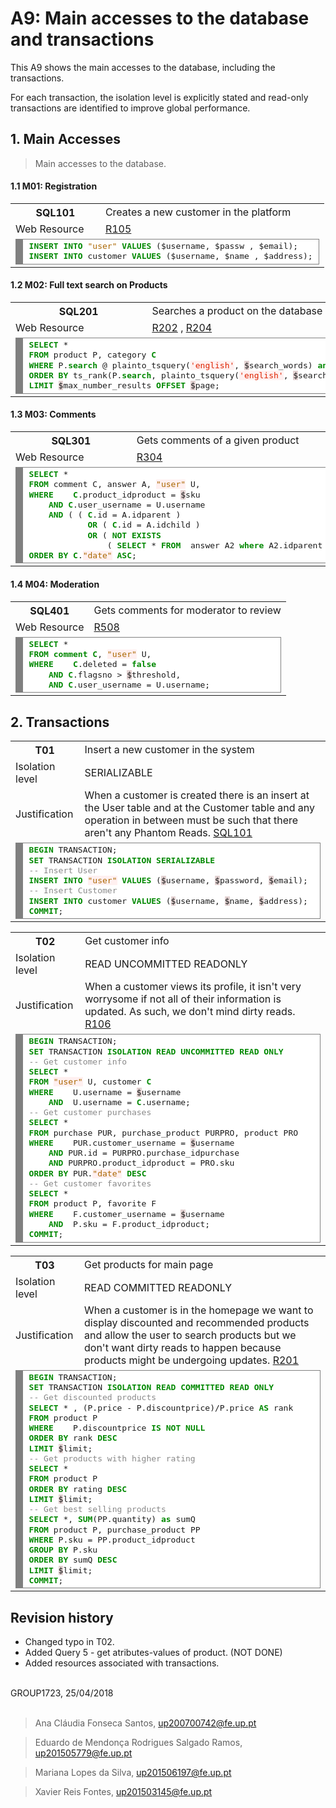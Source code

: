 # A9: Main accesses to the database and transactions

This A9 shows the main accesses to the database, including the transactions.

For each transaction, the isolation level is explicitly stated and read-only transactions are identified to improve global performance.

## 1. Main Accesses

> Main accesses to the database.

#### 1.1 M01: Registration

<table>
	<tr>
		<th> SQL101</th>
		<td> Creates a new customer in the platform </td>
	</tr>
	<tr>
		<td> Web Resource  </td>
		<td class="col1"> <a href="https://github.com/xfontes42/lbaw1723/blob/artefacts/A7/A7.md#r105-register-action">R105</a></td>
	</tr>
	<tr>
		<td colspan="2">
			<div style="background: #ffffff; overflow:auto;width:auto;border:solid gray;border-width:.1em .1em .1em .8em;padding:.2em .6em;"><pre style="margin: 0; line-height: 125%"><span style="color: #008800; font-weight: bold">INSERT</span> <span style="color: #008800; font-weight: bold">INTO</span> <span style="color: #AA6600">&quot;user&quot;</span> <span style="color: #008800; font-weight: bold">VALUES</span> (<span style=" ">$</span>username, <span style=" ">$</span>passw , <span style=" ">$</span>email);
<span style="color: #008800; font-weight: bold">INSERT</span> <span style="color: #008800; font-weight: bold">INTO</span> customer <span style="color: #008800; font-weight: bold">VALUES</span> (<span style=" ">$</span>username, <span style=" ">$</span>name , <span style=" ">$</span>address);
</pre></div>
		</td>
	</tr>
</table>


#### 1.2 M02: Full text search on Products

<table>
	<tr>
		<th> SQL201</th>
		<td> Searches a product on the database </td>
	</tr>
	<tr>
		<td> Web Resource  </td>
		<td class="col1"> <a href="https://github.com/xfontes42/lbaw1723/blob/artefacts/A7/A7.md#r202-search-product-api">R202</a> , 
		<a href="https://github.com/xfontes42/lbaw1723/blob/artefacts/A7/A7.md#r204-products-with-filter">R204</a> </td>
	</tr>
	<tr>
		<td colspan="2">
		<div style="background: #ffffff; overflow:auto;width:auto;border:solid gray;border-width:.1em .1em .1em .8em;padding:.2em .6em;"><pre style="margin: 0; line-height: 125%"><span style="color: #008800; font-weight: bold">SELECT</span> * 
<span style="color: #008800; font-weight: bold">FROM</span> product P, category <span style="color: #008800; font-weight: bold">C</span> 
<span style="color: #008800; font-weight: bold">WHERE</span> P.<span style="color: #008800; font-weight: bold">search</span> @ plainto_tsquery(<span style="color: #dd2200; background-color: #fff0f0">&#39;english&#39;</span>, <span style="background-color: #e3d2d2">$</span>search_words) <span style="color: #008800; font-weight: bold">and</span> <span style="color: #008800; font-weight: bold">C</span>.id = P.category_idcat
<span style="color: #008800; font-weight: bold">ORDER</span> <span style="color: #008800; font-weight: bold">BY</span> ts_rank(P.<span style="color: #008800; font-weight: bold">search</span>, plainto_tsquery(<span style="color: #dd2200; background-color: #fff0f0">&#39;english&#39;</span>, <span style="background-color: #e3d2d2">$</span>search_words)) <span style="color: #008800; font-weight: bold">DESC</span>
<span style="color: #008800; font-weight: bold">LIMIT</span> <span style="background-color: #e3d2d2">$</span>max_number_results <span style="color: #008800; font-weight: bold">OFFSET</span> <span style="background-color: #e3d2d2">$</span>page;
</pre></div>
		</td>
	</tr>
</table>


#### 1.3 M03: Comments

<table>
	<tr>
		<th> SQL301</th>
		<td> Gets comments of a given product </td>
	</tr>
	<tr>
		<td> Web Resource  </td>
		<td class="col1"> <a href="https://github.com/xfontes42/lbaw1723/blob/artefacts/A7/A7.md#r304-list-comments">R304</a></td>
	</tr>
	<tr>
		<td colspan="2">
		<div style="background: #ffffff; overflow:auto;width:auto;border:solid gray;border-width:.1em .1em .1em .8em;padding:.2em .6em;"><pre style="margin: 0; line-height: 125%"><span style="color: #008800; font-weight: bold">SELECT</span> *
<span style="color: #008800; font-weight: bold">FROM</span> <span style="">comment</span> <span>C</span>, answer A, <span style="color: #aa6600; background-color: #fff0f0">&quot;user&quot;</span> U,
<span style="color: #008800; font-weight: bold">WHERE</span> 	<span style="color: #008800; font-weight: bold">C</span>.product_idproduct = <span style=" background-color: #e3d2d2">$</span>sku 
	<span style="color: #008800; font-weight: bold">AND</span> <span style="color: #008800; font-weight: bold">C</span>.user_username = U.username
	<span style="color: #008800; font-weight: bold">AND</span> ( ( <span style="color: #008800; font-weight: bold">C</span>.id = A.idparent ) 
	        <span style="color: #008800; font-weight: bold">OR</span> ( <span style="color: #008800; font-weight: bold">C</span>.id = A.idchild ) 
	        <span style="color: #008800; font-weight: bold">OR</span> ( <span style="color: #008800; font-weight: bold">NOT</span> <span style="color: #008800; font-weight: bold">EXISTS</span> 
	            ( <span style="color: #008800; font-weight: bold">SELECT</span> * <span style="color: #008800; font-weight: bold">FROM</span>  answer A2 <span style="color: #008800; font-weight: bold">where</span> A2.idparent = <span style="color: #008800; font-weight: bold">C</span>.id ) ) )
<span style="color: #008800; font-weight: bold">ORDER</span> <span style="color: #008800; font-weight: bold">BY</span> <span style="color: #008800; font-weight: bold">C</span>.<span style="color: #aa6600; background-color: #fff0f0">&quot;date&quot;</span> <span style="color: #008800; font-weight: bold">ASC</span>;
</pre></div>
		</td>
	</tr>
</table>


#### 1.4 M04: Moderation

<table>
	<tr>
		<th> SQL401</th>
		<td> Gets comments for moderator to review </td>
	</tr>
	<tr>
		<td> Web Resource  </td>
		<td class="col1"> <a href="https://github.com/xfontes42/lbaw1723/blob/artefacts/A7/A7.md#r508-flagged-comments-view">R508</a></td>
	</tr>
	<tr>
		<td colspan="2">
		<div style="background: #ffffff; overflow:auto;width:auto;border:solid gray;border-width:.1em .1em .1em .8em;padding:.2em .6em;"><pre style="margin: 0; line-height: 125%"><span style="color: #008800; font-weight: bold">SELECT</span> * 
<span style="color: #008800; font-weight: bold">FROM</span> <span style="color: #008800; font-weight: bold">comment</span> <span style="color: #008800; font-weight: bold">C</span>, <span style="color: #aa6600; background-color: #fff0f0">&quot;user&quot;</span> U,
<span style="color: #008800; font-weight: bold">WHERE</span> 	<span style="color: #008800; font-weight: bold">C</span>.deleted = <span style="color: #008800; font-weight: bold">false</span> 
	<span style="color: #008800; font-weight: bold">AND</span> <span style="color: #008800; font-weight: bold">C</span>.flagsno &gt; <span style="background-color: #e3d2d2">$</span>threshold,
	<span style="color: #008800; font-weight: bold">AND</span> <span style="color: #008800; font-weight: bold">C</span>.user_username = U.username;
</pre></div>
		</td>
	</tr>
</table>



## 2. Transactions

<table>
	<tr>
		<th> T01 </th>
		<td> Insert a new customer in the system </td>
	</tr>
	<tr>
		<td> Isolation level </td>
		<td class="col1"> SERIALIZABLE </td>
	</tr>
	<tr>
		<td> Justification </td>
		<td class="col1">  When a customer is created there is an insert at the User table and at the Customer table and any operation in between must be such that there aren't any Phantom Reads. <a href="https://github.com/xfontes42/lbaw1723/blob/artefacts/A9/lbaw1723_a9.md#11-m01-registration">SQL101</a></td>
	</tr>
	<tr>
		<td colspan="2">
<div style="background: #ffffff; overflow:auto;width:auto;border:solid gray;border-width:.1em .1em .1em .8em;padding:.2em .6em;"><pre style="margin: 0; line-height: 125%"><span style="color: #008800; font-weight: bold">BEGIN</span> TRANSACTION;
<span style="color: #008800; font-weight: bold">SET</span> TRANSACTION <span style="color: #008800; font-weight: bold">ISOLATION</span> <span style="color: #008800; font-weight: bold">SERIALIZABLE</span>
<span style="color: #888888">-- Insert User</span>
<span style="color: #008800; font-weight: bold">INSERT</span> <span style="color: #008800; font-weight: bold">INTO</span> <span style="color: #aa6600; background-color: #fff0f0">&quot;user&quot;</span> <span style="color: #008800; font-weight: bold">VALUES</span> (<span style="background-color: #e3d2d2">$</span>username, <span style="background-color: #e3d2d2">$</span>password, <span style="background-color: #e3d2d2">$</span>email);
<span style="color: #888888">-- Insert Customer</span>
<span style="color: #008800; font-weight: bold">INSERT</span> <span style="color: #008800; font-weight: bold">INTO</span> customer <span style="color: #008800; font-weight: bold">VALUES</span> (<span style="background-color: #e3d2d2">$</span>username, <span style="background-color: #e3d2d2">$</span>name, <span style="background-color: #e3d2d2">$</span>address);
<span style="color: #008800; font-weight: bold">COMMIT</span>;
</pre></div>
		</td>
	</tr>
</table>


<table>
	<tr>
		<th> T02 </th>
		<td> Get customer info </td>
	</tr>
	<tr>
		<td> Isolation level </td>
		<td class="col1"> READ UNCOMMITTED READONLY </td>
	</tr>
	<tr>
		<td> Justification </td>
		<td class="col1">  When a customer views its profile, it isn't very worrysome if not all of their information is updated. As such, we don't mind dirty reads. <a href="https://github.com/xfontes42/lbaw1723/blob/artefacts/A7/A7.md#r106-view-profile">R106</a></td>
	</tr>
	<tr>
		<td colspan="2">
		<div style="background: #ffffff; overflow:auto;width:auto;border:solid gray;border-width:.1em .1em .1em .8em;padding:.2em .6em;"><pre style="margin: 0; line-height: 125%"><span style="color: #008800; font-weight: bold">BEGIN</span> TRANSACTION;
<span style="color: #008800; font-weight: bold">SET</span> TRANSACTION <span style="color: #008800; font-weight: bold">ISOLATION</span> <span style="color: #008800; font-weight: bold">READ</span> <span style="color: #008800; font-weight: bold">UNCOMMITTED</span> <span style="color: #008800; font-weight: bold">READ</span> <span style="color: #008800; font-weight: bold">ONLY</span>
<span style="color: #888888">-- Get customer info</span>
<span style="color: #008800; font-weight: bold">SELECT</span> * 
<span style="color: #008800; font-weight: bold">FROM</span> <span style="color: #aa6600; background-color: #fff0f0">&quot;user&quot;</span> U, customer <span style="color: #008800; font-weight: bold">C</span>
<span style="color: #008800; font-weight: bold">WHERE</span> 	U.username = <span style="background-color: #e3d2d2">$</span>username
	<span style="color: #008800; font-weight: bold">AND</span>	U.username = <span style="color: #008800; font-weight: bold">C</span>.username;
<span style="color: #888888">-- Get customer purchases</span>
<span style="color: #008800; font-weight: bold">SELECT</span> * 
<span style="color: #008800; font-weight: bold">FROM</span> purchase PUR, purchase_product PURPRO, product PRO
<span style="color: #008800; font-weight: bold">WHERE</span>	PUR.customer_username = <span style="background-color: #e3d2d2">$</span>username
	<span style="color: #008800; font-weight: bold">AND</span> PUR.id = PURPRO.purchase_idpurchase
	<span style="color: #008800; font-weight: bold">AND</span> PURPRO.product_idproduct = PRO.sku
<span style="color: #008800; font-weight: bold">ORDER</span> <span style="color: #008800; font-weight: bold">BY</span> PUR.<span style="color: #aa6600; background-color: #fff0f0">&quot;date&quot;</span> <span style="color: #008800; font-weight: bold">DESC</span>
<span style="color: #888888">-- Get customer favorites</span>
<span style="color: #008800; font-weight: bold">SELECT</span> *
<span style="color: #008800; font-weight: bold">FROM</span> product P, favorite F
<span style="color: #008800; font-weight: bold">WHERE</span> 	F.customer_username = <span style="background-color: #e3d2d2">$</span>username
	<span style="color: #008800; font-weight: bold">AND</span>	P.sku = F.product_idproduct;
<span style="color: #008800; font-weight: bold">COMMIT</span>;
</pre></div>
		</td>
	</tr>
</table>


<table>
	<tr>
		<th> T03 </th>
		<td> Get products for main page </td>
	</tr>
	<tr>
		<td> Isolation level </td>
		<td class="col1"> READ COMMITTED READONLY </td>
	</tr>
	<tr>
		<td> Justification </td>
		<td class="col1">  When a customer is in the homepage we want to display discounted and recommended products and allow the user to search products but we don't want dirty reads to happen because products might be undergoing updates. <a href="https://github.com/xfontes42/lbaw1723/blob/artefacts/A7/A7.md#r201-homepage">R201</a></td>
	</tr>
	<tr>
		<td colspan="2">
		<div style="background: #ffffff; overflow:auto;width:auto;border:solid gray;border-width:.1em .1em .1em .8em;padding:.2em .6em;"><pre style="margin: 0; line-height: 125%"><span style="color: #008800; font-weight: bold">BEGIN</span> TRANSACTION;
<span style="color: #008800; font-weight: bold">SET</span> TRANSACTION <span style="color: #008800; font-weight: bold">ISOLATION</span> <span style="color: #008800; font-weight: bold">READ</span> <span style="color: #008800; font-weight: bold">COMMITTED</span> <span style="color: #008800; font-weight: bold">READ</span> <span style="color: #008800; font-weight: bold">ONLY</span>
<span style="color: #888888">-- Get discounted products</span>
<span style="color: #008800; font-weight: bold">SELECT</span> * , (P.price - P.discountprice)/P.price <span style="color: #008800; font-weight: bold">AS</span> rank 
<span style="color: #008800; font-weight: bold">FROM</span> product P
<span style="color: #008800; font-weight: bold">WHERE</span> 	P.discountprice <span style="color: #008800; font-weight: bold">IS</span> <span style="color: #008800; font-weight: bold">NOT</span> <span style="color: #008800; font-weight: bold">NULL</span>
<span style="color: #008800; font-weight: bold">ORDER</span> <span style="color: #008800; font-weight: bold">BY</span> rank <span style="color: #008800; font-weight: bold">DESC</span>
<span style="color: #008800; font-weight: bold">LIMIT</span> <span style="background-color: #e3d2d2">$</span><span >limit</span>;
<span style="color: #888888">-- Get products with higher rating</span>
<span style="color: #008800; font-weight: bold">SELECT</span> *
<span style="color: #008800; font-weight: bold">FROM</span> product P
<span style="color: #008800; font-weight: bold">ORDER</span> <span style="color: #008800; font-weight: bold">BY</span> rating <span style="color: #008800; font-weight: bold">DESC</span>
<span style="color: #008800; font-weight: bold">LIMIT</span> <span style="background-color: #e3d2d2">$</span><span>limit</span>;
<span style="color: #888888">-- Get best selling products</span>
<span style="color: #008800; font-weight: bold">SELECT</span> *, <span style="color: #008800; font-weight: bold">SUM</span>(PP.quantity) <span style="color: #008800; font-weight: bold">as</span> sumQ
<span style="color: #008800; font-weight: bold">FROM</span> product P, purchase_product PP
<span style="color: #008800; font-weight: bold">WHERE</span> P.sku = PP.product_idproduct
<span style="color: #008800; font-weight: bold">GROUP</span> <span style="color: #008800; font-weight: bold">BY</span> P.sku
<span style="color: #008800; font-weight: bold">ORDER</span> <span style="color: #008800; font-weight: bold">BY</span> sumQ <span style="color: #008800; font-weight: bold">DESC</span>
<span style="color: #008800; font-weight: bold">LIMIT</span> <span style="background-color: #e3d2d2">$</span><span>limit</span>;
<span style="color: #008800; font-weight: bold">COMMIT</span>;
</pre></div>
		</td>
	</tr>
</table>

## Revision history

* Changed typo in T02.
* Added Query 5 - get atributes-values of product. (NOT DONE)
* Added resources associated with transactions.

<br>
GROUP1723, 25/04/2018
<br>
<br>

> Ana Cláudia Fonseca Santos, up200700742@fe.up.pt

> Eduardo de Mendonça Rodrigues Salgado Ramos, up201505779@fe.up.pt

> Mariana Lopes da Silva, up201506197@fe.up.pt

> Xavier Reis Fontes, up201503145@fe.up.pt
